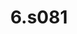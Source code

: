 ---
title: 6.s081
description: MIT 经典操作系统课程6.s081
image: 44.jpg

# Badge style
style:
    background: "#2a9d8f"
    color: "#fff"
---